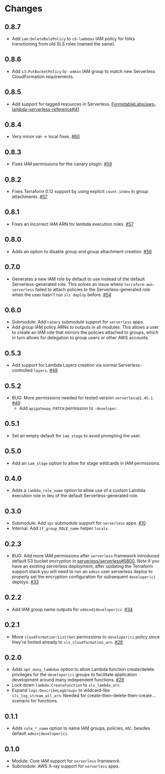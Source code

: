 Changes
=======


## 0.8.7

* Add `iam:DeleteRolePolicy` to `cd-lambdas` IAM policy for folks transitioning from old SLS roles (named the same).

## 0.8.6

* Add `s3:PutBucketPolicy` to `-admin` IAM group to match new Serverless CloudFormation requirements.

## 0.8.5

* Add support for tagged resources in Serverless. [FormidableLabs/aws-lambda-serverless-reference#41](https://github.com/FormidableLabs/aws-lambda-serverless-reference/issues/41)

## 0.8.4

* Very minor var -> local fixes. [#60](https://github.com/FormidableLabs/terraform-aws-serverless/pull/60)

## 0.8.3

* Fixes IAM permissions for the canary plugin. [#59](https://github.com/FormidableLabs/terraform-aws-serverless/pull/59)

## 0.8.2

* Fixes Terraform 0.12 support by using explicit `count.index` in group attachments. [#57](https://github.com/FormidableLabs/terraform-aws-serverless/pull/58)

## 0.8.1

* Fixes an incorrect IAM ARN for lambda execution roles. [#57](https://github.com/FormidableLabs/terraform-aws-serverless/pull/57)

## 0.8.0

* Adds an option to disable group and group attachment creation. [#56](https://github.com/FormidableLabs/terraform-aws-serverless/pull/56)

## 0.7.0

* Generates a new IAM role by default to use instead of the default Serverless-generated role. This solves an issue where `terraform-aws-serverless`
failed to attach policies to the Serverless-generated role when the user hasn't
run `sls deploy` before. [#54](https://github.com/FormidableLabs/terraform-aws-serverless/pull/54)

## 0.6.0

* Submodule: Add `canary` submodule support for `serverless` apps.
* Add group IAM policy ARNs to outputs in all modules. This allows a user to create an IAM role that mirrors the policies attached to groups, which in turn allows for delegation to group users or other AWS accounts.

## 0.5.3

* Add support for Lambda Layers creation via normal Serverless-controlled `layers`.
  [#48](https://github.com/FormidableLabs/terraform-aws-serverless/issues/48)

## 0.5.2

* BUG: More permissions needed for tested version `serverless@1.45.1`.
  [#49](https://github.com/FormidableLabs/terraform-aws-serverless/issues/49)
    * Add `apigateway:PATCH` permission to `-developer`.

## 0.5.1

* Set an empty default for `iam_stage` to avoid prompting the user.

## 0.5.0

* Add an `iam_stage` option to allow for stage wildcards in IAM permissions.

## 0.4.0

* Adds a `lambda_role_name` option to allow use of a custom Lambda execution role in lieu of the default Serverless-generated role.

## 0.3.0

* Submodule: Add `vpc` submodule support for `serverless` apps.
  [#10](https://github.com/FormidableLabs/terraform-aws-serverless/issues/10)
* Internal: Add `tf_group_ROLE_name` helper `locals`.

## 0.2.3

* BUG: Add more IAM permissions after `serverless` framework introduced default S3 bucket encryption in [serverless/serverless#5800](https://github.com/serverless/serverless/pull/5800). _Note_ if you have an existing serverless deployment, after updating the Terraform support stack you will need to run an `admin` user serverless deploy to properly set the encryption configuration for subsequent `developer|ci` deploys.
  [#33](https://github.com/FormidableLabs/terraform-aws-serverless/issues/33)

## 0.2.2

* Add IAM group name outputs for `admind|developer|ci`.
  [#34](https://github.com/FormidableLabs/terraform-aws-serverless/issues/34)

## 0.2.1

* Move `cloudformation:List|Get` permissions to `developer|ci` policy since they're limited already to `sls_cloudformation_arn`.
  [#26](https://github.com/FormidableLabs/terraform-aws-serverless/issues/26)

## 0.2.0

* Adds `opt_many_lambdas` option to allow Lambda function create/delete privileges for the `developer|ci` groups to facilitate application development around many independent functions.
  [#29](https://github.com/FormidableLabs/terraform-aws-serverless/issues/29)
* Lock down `lambda:CreateFunction` to `sls_lambda_arn`.
* Expand `logs:DescribeLogGroups` to wildcard-like `sls_log_stream_all_arn`. Needed for create-then-delete-then-create... scenario for functions.

## 0.1.1

* Adds `role_*_name` option to name IAM groups, policies, etc. besides default `admin|developer|ci`.

## 0.1.0

* Module: Core IAM support for `serverless` framework.
* Submodule: AWS X-ray support for `serverless` apps.

